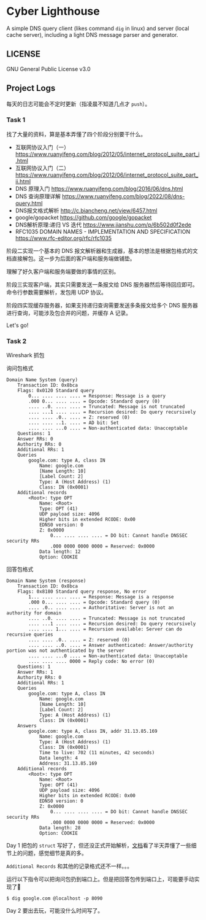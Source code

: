 # Cyber Lighthouse

A simple DNS query client (likes command `dig` in linux) and server (local cache server), including a light DNS message parser and generator.

## LICENSE

GNU General Public License v3.0

## Project Logs

每天的日志可能会不定时更新（指凌晨不知道几点才 `push`）。

### Task 1

找了大量的资料，算是基本弄懂了四个阶段分别要干什么。

- 互联网协议入门（一） <https://www.ruanyifeng.com/blog/2012/05/internet_protocol_suite_part_i.html>
- 互联网协议入门（二） <https://www.ruanyifeng.com/blog/2012/06/internet_protocol_suite_part_ii.html>
- DNS 原理入门 <https://www.ruanyifeng.com/blog/2016/06/dns.html>
- DNS 查询原理详解 <https://www.ruanyifeng.com/blog/2022/08/dns-query.html>
- DNS报文格式解析 <http://c.biancheng.net/view/6457.html>
- google/gopacket <https://github.com/google/gopacket>
- DNS解析原理:递归 VS 迭代 <https://www.jianshu.com/p/6b502d0f2ede>
- RFC1035 DOMAIN NAMES - IMPLEMENTATION AND SPECIFICATION <https://www.rfc-editor.org/rfc/rfc1035>

阶段二实现一个基本的 DNS 报文解析器和生成器，基本的想法是根据包格式的文档直接解包。这一步为后面的客户端和服务端做铺垫。

理解了好久客户端和服务端要做的事情的区别。

阶段三实现客户端，其实只需要发送一条报文给 DNS 服务器然后等待回应即可。命令行参数需要解析，发包用 UDP 协议。

阶段四实现缓存服务器，如果支持递归查询需要发送多条报文给多个 DNS 服务器进行查询，可能涉及包合并的问题，并缓存 A 记录。

Let's go!

### Task 2

Wireshark 抓包

询问包格式

```
Domain Name System (query)
    Transaction ID: 0x8bca
    Flags: 0x0120 Standard query
        0... .... .... .... = Response: Message is a query
        .000 0... .... .... = Opcode: Standard query (0)
        .... ..0. .... .... = Truncated: Message is not truncated
        .... ...1 .... .... = Recursion desired: Do query recursively
        .... .... .0.. .... = Z: reserved (0)
        .... .... ..1. .... = AD bit: Set
        .... .... ...0 .... = Non-authenticated data: Unacceptable
    Questions: 1
    Answer RRs: 0
    Authority RRs: 0
    Additional RRs: 1
    Queries
        google.com: type A, class IN
            Name: google.com
            [Name Length: 10]
            [Label Count: 2]
            Type: A (Host Address) (1)
            Class: IN (0x0001)
    Additional records
        <Root>: type OPT
            Name: <Root>
            Type: OPT (41)
            UDP payload size: 4096
            Higher bits in extended RCODE: 0x00
            EDNS0 version: 0
            Z: 0x0000
                0... .... .... .... = DO bit: Cannot handle DNSSEC security RRs
                .000 0000 0000 0000 = Reserved: 0x0000
            Data length: 12
            Option: COOKIE
```

回答包格式

```
Domain Name System (response)
    Transaction ID: 0x8bca
    Flags: 0x8180 Standard query response, No error
        1... .... .... .... = Response: Message is a response
        .000 0... .... .... = Opcode: Standard query (0)
        .... .0.. .... .... = Authoritative: Server is not an authority for domain
        .... ..0. .... .... = Truncated: Message is not truncated
        .... ...1 .... .... = Recursion desired: Do query recursively
        .... .... 1... .... = Recursion available: Server can do recursive queries
        .... .... .0.. .... = Z: reserved (0)
        .... .... ..0. .... = Answer authenticated: Answer/authority portion was not authenticated by the server
        .... .... ...0 .... = Non-authenticated data: Unacceptable
        .... .... .... 0000 = Reply code: No error (0)
    Questions: 1
    Answer RRs: 1
    Authority RRs: 0
    Additional RRs: 1
    Queries
        google.com: type A, class IN
            Name: google.com
            [Name Length: 10]
            [Label Count: 2]
            Type: A (Host Address) (1)
            Class: IN (0x0001)
    Answers
        google.com: type A, class IN, addr 31.13.85.169
            Name: google.com
            Type: A (Host Address) (1)
            Class: IN (0x0001)
            Time to live: 702 (11 minutes, 42 seconds)
            Data length: 4
            Address: 31.13.85.169
    Additional records
        <Root>: type OPT
            Name: <Root>
            Type: OPT (41)
            UDP payload size: 4096
            Higher bits in extended RCODE: 0x00
            EDNS0 version: 0
            Z: 0x0000
                0... .... .... .... = DO bit: Cannot handle DNSSEC security RRs
                .000 0000 0000 0000 = Reserved: 0x0000
            Data length: 28
            Option: COOKIE
```

Day 1 把包的 `struct` 写好了，但还没正式开始解析，[文档](https://www.rfc-editor.org/rfc/rfc1035.html)看了半天弄懂了一些细节上的问题，感觉细节是真的多。

`Additional Records` 和其他的记录格式还不一样。。。

运行以下指令可以把询问包扔到端口上。但是把回答包传到端口上，可能要手动实现了🤔

```shell
$ dig google.com @localhost -p 8090
```

Day 2 要出去玩，可能没什么时间写了。
